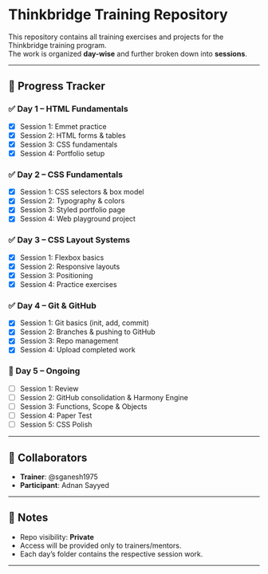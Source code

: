 # Thinkbridge Training Repository

This repository contains all training exercises and projects for the Thinkbridge training program.  
The work is organized **day-wise** and further broken down into **sessions**.

---

## 📅 Progress Tracker

### ✅ Day 1 – HTML Fundamentals
- [x] Session 1: Emmet practice  
- [x] Session 2: HTML forms & tables  
- [x] Session 3: CSS fundamentals  
- [x] Session 4: Portfolio setup  

### ✅ Day 2 – CSS Fundamentals
- [x] Session 1: CSS selectors & box model  
- [x] Session 2: Typography & colors  
- [x] Session 3: Styled portfolio page  
- [x] Session 4: Web playground project  

### ✅ Day 3 – CSS Layout Systems
- [x] Session 1: Flexbox basics  
- [x] Session 2: Responsive layouts  
- [x] Session 3: Positioning  
- [x] Session 4: Practice exercises  

### ✅ Day 4 – Git & GitHub
- [x] Session 1: Git basics (init, add, commit)  
- [x] Session 2: Branches & pushing to GitHub  
- [x] Session 3: Repo management  
- [x] Session 4: Upload completed work  

### 🔄 Day 5 – Ongoing
- [ ] Session 1: Review  
- [ ] Session 2: GitHub consolidation & Harmony Engine  
- [ ] Session 3: Functions, Scope & Objects  
- [ ] Session 4: Paper Test  
- [ ] Session 5: CSS Polish  

---

## 👥 Collaborators
- **Trainer**: @sganesh1975  
- **Participant**: Adnan Sayyed  

---

## 📝 Notes
- Repo visibility: **Private**  
- Access will be provided only to trainers/mentors.  
- Each day’s folder contains the respective session work.  

---

